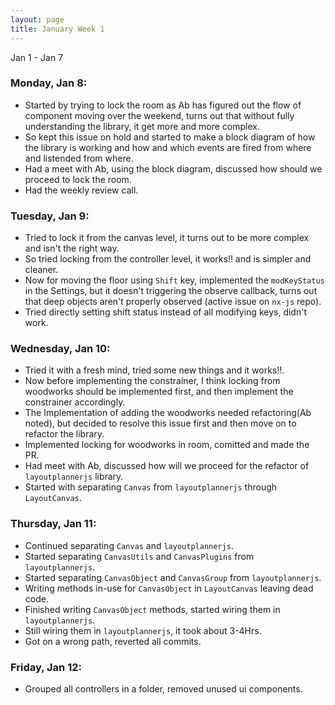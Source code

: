 ```yaml
---
layout: page
title: January Week 1
---
```


Jan 1 - Jan 7<br>

### Monday, Jan 8:

- Started by trying to lock the room as Ab has figured out the flow of component moving over the weekend, turns out that without fully understanding the library, it get more and more complex.
- So kept this issue on hold and started to make a block diagram of how the library is working and how and which events are fired from where and listended from where.
- Had a meet with Ab, using the block diagram, discussed how should we proceed to lock the room.
- Had the weekly review call.

### Tuesday, Jan 9:

- Tried to lock it from the canvas level, it turns out to be more complex and isn't the right way.
- So tried locking from the controller level, it works!! and is simpler and cleaner.
- Now for moving the floor using `Shift` key, implemented the `modKeyStatus` in the Settings, but it doesn't triggering the observe callback, turns out that deep objects aren't properly observed (active issue on `nx-js` repo).
- Tried directly setting shift status instead of all modifying keys, didn't work.

### Wednesday, Jan 10:

- Tried it with a fresh mind, tried some new things and it works!!.
- Now before implementing the constrainer, I think locking from woodworks should be implemented first, and then implement the constrainer accordingly.
- The Implementation of adding the woodworks needed refactoring(Ab noted), but decided to resolve this issue first and then move on to refactor the library.
- Implemented locking for woodworks in room, comitted and made the PR.
- Had meet with Ab, discussed how will we proceed for the refactor of `layoutplannerjs` library.
- Started with separating `Canvas` from `layoutplannerjs` through `LayoutCanvas`.

### Thursday, Jan 11:

- Continued separating `Canvas` and `layoutplannerjs`.
- Started separating `CanvasUtils` and `CanvasPlugins` from `layoutplannerjs`.
- Started separating `CanvasObject` and `CanvasGroup` from `layoutplannerjs`.
- Writing methods in-use for `CanvasObject` in `LayoutCanvas` leaving dead code.
- Finished writing `CanvasObject` methods, started wiring them in `layoutplannerjs`.
- Still wiring them in `layoutplannerjs`, it took about 3-4Hrs.
- Got on a wrong path, reverted all commits.

### Friday, Jan 12:

- Grouped all controllers in a folder, removed unused ui components.